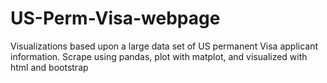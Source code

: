 # US-Perm-Visa-webpage
Visualizations based upon a large data set of US permanent Visa applicant information. Scrape using pandas, plot with matplot, and visualized with html and bootstrap
